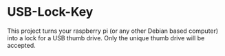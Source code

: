 # USB-Lock-Key
This project turns your raspberry pi (or any other Debian based computer) into a lock for a USB thumb drive.  Only the unique thumb drive will be accepted.
